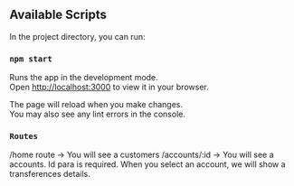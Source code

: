 ## Available Scripts

In the project directory, you can run:

### `npm start`

Runs the app in the development mode.\
Open [http://localhost:3000](http://localhost:3000) to view it in your browser.

The page will reload when you make changes.\
You may also see any lint errors in the console.

### `Routes`

/home route -> You will see a customers
/accounts/:id -> You will see a accounts. Id para is required. When you select an account, we will show a transferences details.
